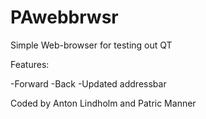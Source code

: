 # PAwebbrwsr
Simple Web-browser for testing out QT

Features:

-Forward
-Back
-Updated addressbar

Coded by Anton Lindholm and Patric Manner
